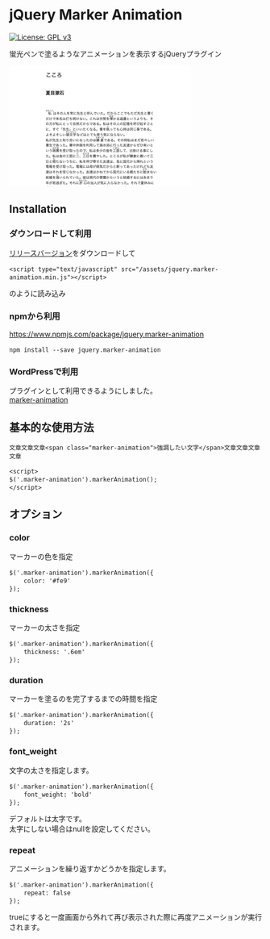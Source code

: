 # jQuery Marker Animation

[![License: GPL v3](https://img.shields.io/badge/License-GPL%20v3-blue.svg)](https://www.gnu.org/licenses/gpl-3.0)

蛍光ペンで塗るようなアニメーションを表示するjQueryプラグイン

![動作](https://raw.githubusercontent.com/technote-space/jquery.marker-animation/master/marker-animation.gif)

## Installation
### ダウンロードして利用
[リリースバージョン](https://raw.githubusercontent.com/technote-space/jquery.marker-animation/master/jquery.marker-animation.min.js)をダウンロードして
```
<script type="text/javascript" src="/assets/jquery.marker-animation.min.js"></script>
```
のように読み込み
### npmから利用
https://www.npmjs.com/package/jquery.marker-animation

```
npm install --save jquery.marker-animation
```

### WordPressで利用
プラグインとして利用できるようにしました。  
[marker-animation](https://github.com/technote-space/marker-animation)

## 基本的な使用方法
```
文章文章文章<span class="marker-animation">強調したい文字</span>文章文章文章文章
```

```
<script>
$('.marker-animation').markerAnimation();
</script>
```

## オプション
### color
マーカーの色を指定
```
$('.marker-animation').markerAnimation({
    color: '#fe9'
});
```
### thickness
マーカーの太さを指定
```
$('.marker-animation').markerAnimation({
    thickness: '.6em'
});
```
### duration
マーカーを塗るのを完了するまでの時間を指定
```
$('.marker-animation').markerAnimation({
    duration: '2s'
});
```
### font_weight
文字の太さを指定します。
```
$('.marker-animation').markerAnimation({
    font_weight: 'bold'
});
```
デフォルトは太字です。  
太字にしない場合はnullを設定してください。
### repeat
アニメーションを繰り返すかどうかを指定します。
```
$('.marker-animation').markerAnimation({
    repeat: false
});
```
trueにすると一度画面から外れて再び表示された際に再度アニメーションが実行されます。
